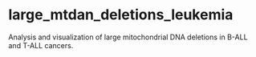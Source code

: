 # large_mtdan_deletions_leukemia
Analysis and visualization of large mitochondrial DNA deletions in B-ALL and T-ALL cancers.
